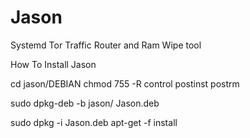 # Jason
Systemd Tor Traffic Router and Ram Wipe tool 

How To Install Jason 

cd jason/DEBIAN 
chmod 755 -R control postinst postrm 

sudo dpkg-deb -b jason/ Jason.deb

sudo dpkg -i Jason.deb
apt-get -f install
